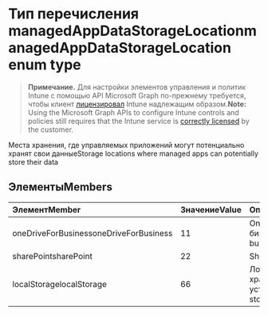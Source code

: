 # <a name="managedappdatastoragelocation-enum-type"></a><span data-ttu-id="5374b-101">Тип перечисления managedAppDataStorageLocation</span><span class="sxs-lookup"><span data-stu-id="5374b-101">managedAppDataStorageLocation enum type</span></span>

> <span data-ttu-id="5374b-102">**Примечание.** Для настройки элементов управления и политик Intune с помощью API Microsoft Graph по-прежнему требуется, чтобы клиент [лицензировал](https://go.microsoft.com/fwlink/?linkid=839381) Intune надлежащим образом.</span><span class="sxs-lookup"><span data-stu-id="5374b-102">**Note:** Using the Microsoft Graph APIs to configure Intune controls and policies still requires that the Intune service is [correctly licensed](https://go.microsoft.com/fwlink/?linkid=839381) by the customer.</span></span>

<span data-ttu-id="5374b-103">Места хранения, где управляемых приложений могут потенциально хранят свои данные</span><span class="sxs-lookup"><span data-stu-id="5374b-103">Storage locations where managed apps can potentially store their data</span></span>
## <a name="members"></a><span data-ttu-id="5374b-104">Элементы</span><span class="sxs-lookup"><span data-stu-id="5374b-104">Members</span></span>
|<span data-ttu-id="5374b-105">Элемент</span><span class="sxs-lookup"><span data-stu-id="5374b-105">Member</span></span>|<span data-ttu-id="5374b-106">Значение</span><span class="sxs-lookup"><span data-stu-id="5374b-106">Value</span></span>|<span data-ttu-id="5374b-107">Описание</span><span class="sxs-lookup"><span data-stu-id="5374b-107">Description</span></span>|
|:---|:---|:---|
|<span data-ttu-id="5374b-108">oneDriveForBusiness</span><span class="sxs-lookup"><span data-stu-id="5374b-108">oneDriveForBusiness</span></span>|<span data-ttu-id="5374b-109">1</span><span class="sxs-lookup"><span data-stu-id="5374b-109">1</span></span>|<span data-ttu-id="5374b-110">OneDrive для бизнеса</span><span class="sxs-lookup"><span data-stu-id="5374b-110">OneDrive for business</span></span>|
|<span data-ttu-id="5374b-111">sharePoint</span><span class="sxs-lookup"><span data-stu-id="5374b-111">sharePoint</span></span>|<span data-ttu-id="5374b-112">2</span><span class="sxs-lookup"><span data-stu-id="5374b-112">2</span></span>|<span data-ttu-id="5374b-113">SharePoint</span><span class="sxs-lookup"><span data-stu-id="5374b-113">SharePoint</span></span>|
|<span data-ttu-id="5374b-114">localStorage</span><span class="sxs-lookup"><span data-stu-id="5374b-114">localStorage</span></span>|<span data-ttu-id="5374b-115">6</span><span class="sxs-lookup"><span data-stu-id="5374b-115">6</span></span>|<span data-ttu-id="5374b-116">Локальное хранилище на устройстве</span><span class="sxs-lookup"><span data-stu-id="5374b-116">Local storage on the device</span></span>|



